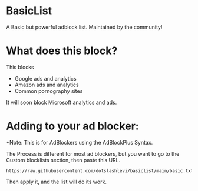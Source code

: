 # BasicList
A Basic but powerful adblock list. Maintained by the community!

# What does this block?

This blocks
- Google ads and analytics
- Amazon ads and analytics
- Common pornography sites

It will soon block Microsoft analytics and ads.

# Adding to your ad blocker:

*Note: This is for AdBlockers using the AdBlockPlus Syntax.

The Process is different for most ad blockers, but you want to go to the Custom blocklists section, then paste this URL.

```
https://raw.githubusercontent.com/dotslashlevi/basiclist/main/basic.txt
```

Then apply it, and the list will do its work.
